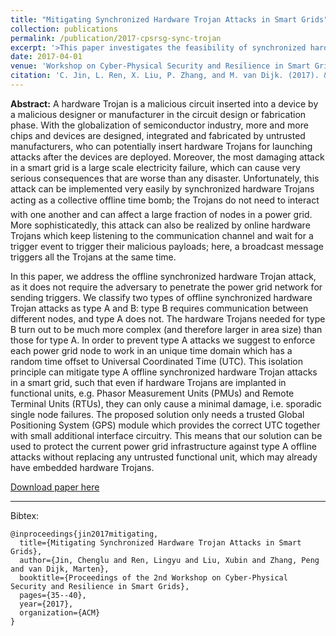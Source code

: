 ```yaml
---
title: "Mitigating Synchronized Hardware Trojan Attacks in Smart Grids"
collection: publications
permalink: /publication/2017-cpsrsg-sync-trojan
excerpt: '>This paper investigates the feasibility of synchronized hardware Trojan attacks in smart grids. Based on our classification of possible synchronized hardware Trojans, we proposed efficient and effective solutions to isolate nodes in the smart grids to convert synchronized attacks to sporadic failures.'
date: 2017-04-01
venue: 'Workshop on Cyber-Physical Security and Resilience in Smart Grids (CPSR-SG@CPSWeek)'
citation: 'C. Jin, L. Ren, X. Liu, P. Zhang, and M. van Dijk. (2017). &quot;Mitigating Synchronized Hardware Trojan Attacks in Smart Grids&quot; <i>Workshop on Cyber-Physical Security and Resilience in Smart Grids (CPSR-SG@CPSWeek)</i>.'
---
```


<b>Abstract:</b> A hardware Trojan is a malicious circuit inserted into a device by a malicious designer or manufacturer in the circuit design or fabrication phase. With the globalization of semiconductor industry, more and more chips and devices are designed, integrated and fabricated by untrusted manufacturers, who can potentially insert hardware Trojans for launching attacks after the devices are deployed. Moreover, the most damaging attack in a smart grid is a large scale electricity failure, which can cause very serious consequences that are worse than any disaster. Unfortunately, this attack can be implemented very easily by synchronized hardware Trojans acting as a collective offline time bomb; the Trojans do not need to interact with one another and can affect a large fraction of nodes in a power grid. More sophisticatedly, this attack can also be realized by online hardware Trojans which keep listening to the communication channel and wait for a trigger event to trigger their malicious payloads; here, a broadcast message triggers all the Trojans at the same time.

In this paper, we address the offline synchronized hardware Trojan attack, as it does not require the adversary to penetrate the power grid network for sending triggers. We classify two types of offline synchronized hardware Trojan attacks as type A and B: type B requires communication between different nodes, and type A does not. The hardware Trojans needed for type B turn out to be much more complex (and therefore larger in area size) than those for type A. In order to prevent type A attacks we suggest to enforce each power grid node to work in an unique time domain which has a random time offset to Universal Coordinated Time (UTC). This isolation principle can mitigate type A offline synchronized hardware Trojan attacks in a smart grid, such that even if hardware Trojans are implanted in functional units, e.g. Phasor Measurement Units (PMUs) and Remote Terminal Units (RTUs), they can only cause a minimal damage, i.e. sporadic single node failures. The proposed solution only needs a trusted Global Positioning System (GPS) module which provides the correct UTC together with small additional interface circuitry. This means that our solution can be used to protect the current power grid infrastructure against type A offline attacks without replacing any untrusted functional unit, which may already have embedded hardware Trojans.

[Download paper here](http://dl.acm.org/citation.cfm?id=3055394)

---

Bibtex:

```
@inproceedings{jin2017mitigating,
  title={Mitigating Synchronized Hardware Trojan Attacks in Smart Grids},
  author={Jin, Chenglu and Ren, Lingyu and Liu, Xubin and Zhang, Peng and van Dijk, Marten},
  booktitle={Proceedings of the 2nd Workshop on Cyber-Physical Security and Resilience in Smart Grids},
  pages={35--40},
  year={2017},
  organization={ACM}
}
```
